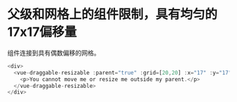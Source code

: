 # 父级和网格上的组件限制，具有均匀的17x17偏移量

组件连接到具有偶数偏移的网格。

~~~js
<div>
  <vue-draggable-resizable :parent="true" :grid=[20,20] :x="17" :y="17" :width="200" :height="200">
    <p>You cannot move me or resize me outside my parent.</p>
  </vue-draggable-resizable>
</div>
~~~

